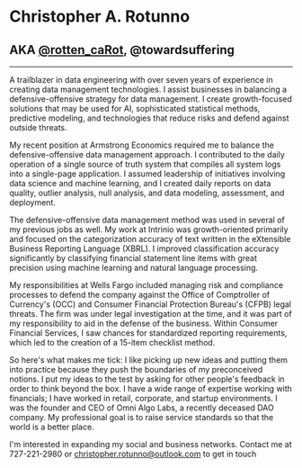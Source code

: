 # Christopher A. Rotunno
## AKA [@rotten_caRot](https://carot.io/), @towardsuffering
--- 
A trailblazer in data engineering with over seven years of experience in creating data management technologies. I assist businesses in balancing a defensive-offensive strategy for data management. I create growth-focused solutions that may be used for AI, sophisticated statistical methods, predictive modeling, and technologies that reduce risks and defend against outside threats.

My recent position at Armstrong Economics required me to balance the defensive-offensive data management approach. I contributed to the daily operation of a single source of truth system that compiles all system logs into a single-page application. I assumed leadership of initiatives involving data science and machine learning, and I created daily reports on data quality, outlier analysis, null analysis, and data modeling, assessment, and deployment.

The defensive-offensive data management method was used in several of my previous jobs as well. My work at Intrinio was growth-oriented primarily and focused on the categorization accuracy of text written in the eXtensible Business Reporting Language (XBRL). I improved classification accuracy significantly by classifying financial statement line items with great precision using machine learning and natural language processing.

My responsibilities at Wells Fargo included managing risk and compliance processes to defend the company against the Office of Comptroller of Currency's (OCC) and Consumer Financial Protection Bureau's (CFPB) legal threats. The firm was under legal investigation at the time, and it was part of my responsibility to aid in the defense of the business. Within Consumer Financial Services, I saw chances for standardized reporting requirements, which led to the creation of a 15-item checklist method.

So here's what makes me tick: I like picking up new ideas and putting them into practice because they push the boundaries of my preconceived notions. I put my ideas to the test by asking for other people's feedback in order to think beyond the box. I have a wide range of expertise working with financials; I have worked in retail, corporate, and startup environments. I was the founder and CEO of Omni Algo Labs, a recently deceased DAO company. My professional goal is to raise service standards so that the world is a better place.

I'm interested in expanding my social and business networks. Contact me at 727-221-2980 or christopher.rotunno@outlook.com to get in touch

<!---
towardsuffering/towardsuffering is a ✨ special ✨ repository because its `README.md` (this file) appears on your GitHub profile.
You can click the Preview link to take a look at your changes.
--->
